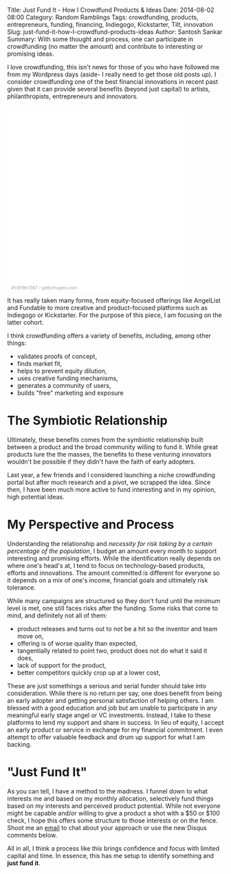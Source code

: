Title: Just Fund It - How I Crowdfund Products & Ideas
Date: 2014-08-02 08:00
Category: Random Ramblings
Tags: crowdfunding, products, entrepreneurs, funding, financing, Indiegogo, Kickstarter, Tilt, innovation
Slug: just-fund-it-how-I-crowdfund-products-ideas
Author: Santosh Sankar
Summary: With some thought and process, one can participate in crowdfunding (no matter the amount) and contribute to interesting or promising ideas.

I love crowdfunding, this isn't news for those of you who have followed me from my Wordpress days (aside- I really need to get those old posts up). I consider crowdfunding one of the best financial innovations in recent past given that it can provide several benefits (beyond just capital) to artists, philanthropists, entrepreneurs and innovators. 

<div style="background-color:#fff;display:inline-block;font-family:'Helvetica Neue',Arial,sans-serif;color:#a7a7a7;font-size:11px;width:100%;max-width:414px;min-width:300px;"><div style="overflow:hidden;position:relative;height:0;padding:100.000000% 0 0 0;width:100%;"><iframe src="//embed.gettyimages.com/embed/165961567?et=K15A0lc7S8Nae01ilwIzHA&sig=3eh8HuZ9dbU2AtV5AVqcgnGIgPxnvP3RGXYF7-7Vkpg=" width="414" height="414" scrolling="no" frameborder="0" style="display:inline-block;position:absolute;top:0;left:0;width:100%;height:100%;"></iframe></div><p style="margin:0;"></p><div style="padding:0;margin:0 0 0 10px;text-align:left;"><a href="http://www.gettyimages.com/detail/165961567" target="_blank" style="color:#a7a7a7;text-decoration:none;font-weight:normal !important;border:none;display:inline-block;">#165961567</a> / <a href="http://www.gettyimages.com" target="_blank" style="color:#a7a7a7;text-decoration:none;font-weight:normal !important;border:none;display:inline-block;">gettyimages.com</a></div></div>

It has really taken many forms, from equity-focused offerings like AngelList and Fundable to more creative and product-focused platforms such as Indiegogo or Kickstarter. For the purpose of this piece, I am focusing on the latter cohort.

I think crowdfunding offers a variety of benefits, including, among other things:

* validates proofs of concept,
* finds market fit,
* helps to prevent equity dilution,
* uses creative funding mechanisms,
* generates a community of users,
* builds "free" marketing and exposure

# The Symbiotic Relationship

Ultimately, these benefits comes from the symbiotic relationship built between a product and the broad community willing to fund it. While great products lure the the masses, the benefits to these venturing innovators wouldn't be possible if they didn't have the faith of early adopters.

Last year, a few friends and I considered launching a niche crowdfunding portal but after much research and a pivot, we scrapped the idea.  Since then, I have been much more active to fund interesting and in my opinion, high potential ideas. 

# My Perspective and Process

Understanding the relationship and *necessity for risk taking by a certain percentage of the population*, I budget an amount every month to support interesting and promising efforts. While the identification really depends on where one's head's at, I tend to focus on technology-based products, efforts and innovations. The amount committed is different for everyone so it depends on a mix of one's income, financial goals and ultimately risk tolerance.

While many campaigns are structured so they don't fund until the minimum level is met, one still faces risks after the funding. Some risks that come to mind, and definitely not all of them:

* product releases and turns out to not be a hit so the inventor and team move on,
* offering is of worse quality than expected,
* tangentially related to point two, product does not do what it said it does,
* lack of support for the product,
* better competitors quickly crop up at a lower cost, 

These are just somethings a serious and serial funder should take into consideration. While there is no return per say, one does benefit from being an early adopter and getting personal satisfaction of helping others. I am blessed with a good education and job but am unable to participate in any meaningful early stage angel or VC investments. Instead, I take to these platforms to lend my support and share in success. In lieu of equity, I accept an early product or service in exchange for my financial commitment. I even attempt to offer valuable feedback and drum up support for what I am backing.

# "Just Fund It"

As you can tell, I have a method to the madness. I funnel down to what interests me and based on my monthly allocation, selectively fund things based on my interests and perceived product potential. While not everyone might be capable and/or willing to give a product a shot with a $50 or $100 check, I hope this offers some structure to those interests or on the fence. Shoot me an <a href="mailto: santoshsankar@gmail.com?subject=Just Fund It">email</a> to chat about your approach or use the new Disqus comments below.

All in all, I think a process like this brings confidence and focus with limited capital and time. In essence, this has me setup to identify something and **just fund it**.
